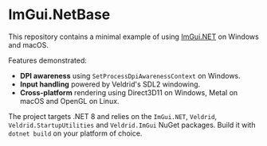 # ImGui.NetBase

This repository contains a minimal example of using [ImGui.NET](https://github.com/ocornut/imgui) on Windows and macOS.

Features demonstrated:

- **DPI awareness** using `SetProcessDpiAwarenessContext` on Windows.
- **Input handling** powered by Veldrid's SDL2 windowing.
- **Cross-platform** rendering using Direct3D11 on Windows, Metal on macOS and OpenGL on Linux.

The project targets .NET 8 and relies on the `ImGui.NET`, `Veldrid`, `Veldrid.StartupUtilities` and `Veldrid.ImGui` NuGet packages. Build it with `dotnet build` on your platform of choice.

